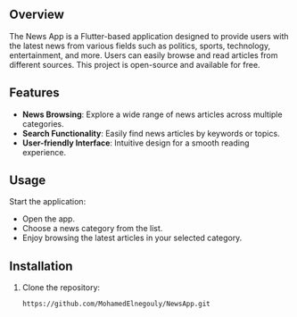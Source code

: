 ## Overview

The News App is a Flutter-based application designed to provide users with the latest news from various fields such as politics, sports, technology, entertainment, and more. Users can easily browse and read articles from different sources. This project is open-source and available for free.

## Features

- **News Browsing**: Explore a wide range of news articles across multiple categories.
- **Search Functionality**: Easily find news articles by keywords or topics.
- **User-friendly Interface**: Intuitive design for a smooth reading experience.

## Usage
Start the application:
 
- Open the app.
- Choose a news category from the list.
- Enjoy browsing the latest articles in your selected category.

## Installation

1. Clone the repository:
   ```bash
   https://github.com/MohamedElnegouly/NewsApp.git
